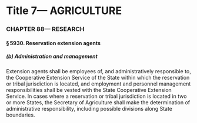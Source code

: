 
# Title 7— AGRICULTURE
### CHAPTER 88— RESEARCH
#### § 5930. Reservation extension agents
##### (b) Administration and management

Extension agents shall be employees of, and administratively responsible to, the Cooperative Extension Service of the State within which the reservation or tribal jurisdiction is located, and employment and personnel management responsibilities shall be vested with the State Cooperative Extension Service. In cases where a reservation or tribal jurisdiction is located in two or more States, the Secretary of Agriculture shall make the determination of administrative responsibility, including possible divisions along State boundaries.
